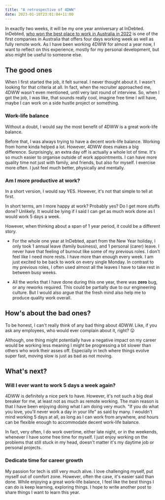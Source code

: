 ```yaml
---
title: "A retrospective of 4DWW"
date: 2023-01-10T23:01:04+11:00
---
```


In exactly two weeks, it will be my one year anniversary at InDebted.
InDebted, [who won the best place to work in Australia in 2022](https://www.afr.com/work-and-careers/workplace/why-indebted-is-australia-s-best-place-to-work-20220407-p5aboy#:~:text=Introducing%20a%20four-day%20week,BOSS%20Best%20Place%20to%20Work) is one of the first companies in Australia that offers four days working week as well as fully remote work.
As I have been working 4DWW for almost a year now, I want to reflect on this experience, mostly for my personal development, but also might be useful to someone else.

## The good ones

When I first started the job, it felt surreal. I never thought about it. I wasn't looking for that criteria at all. In fact, when the recruiter approached me, 4DWW wasn't even mentioned, until very last round of interview. So, when I got the job, I was like, that sounds really cool, imagine free time I will have, maybe I can work on a side hustle project or something.

### Work-life balance

Without a doubt, I would say the most benefit of 4DWW is a great work-life balance.

Before that, I was always trying to have a decent work-life balance.
Working from home kinda helped a lot.
However, 4DWW does makes a big difference. Surprisingly, an extra day off is actually a whole lot of time. It's so much easier to organise outside of work appointments. I can have more quality time not just with family, and friends, but also for myself. I exercise more often. I just feel much better, physically and mentally.

### Am I more productive at work?

In a short version, I would say YES. However, it's not that simple to tell at first.

In short terms, am I more happy at work? Probably yes? Do I get more stuffs done? Unlikely. It would be lying if I said I can get as much work done as I would work 5 days a week.

However, when thinking about a span of 1 year period, it could be a different story.
* For the whole one year at InDebted, apart from the New Year holiday, I only took 1 annual leave (family business), and 1 personal (carer) leave. I never have that feeling of burnout like some of my previous roles. I don't feel like I need more rests. I have more than enough every week. I am just excited to be back to work on every single Monday. In contrast to my previous roles, I often used almost all the leaves I have to take rest in between busy weeks.

* All the works that I have done during this one year, there was **zero** bug, or any reworks required. This could be partially due to our engineering culture. But I would also argue that the fresh mind also help me to produce quality work overall.

## How's about the bad ones?

To be honest, I can't really think of any bad thing about 4DWW. Like, if you ask any employees, who would ever complain about it, right? 😛

Although, one thing might potentially have a negative impact on my career would be working less meaning I might be progressing a bit slower than others who work their asses off.
Especially in tech where things evolve super fast, moving slow is just as bad as not moving.

## What's next?

### Will I ever want to work 5 days a week again?

4DWW is definitely a nice perk to have. However, it's not such a big deal breaker for me, at least not as much as remote working.
The main reason is that I have been enjoying doing what I am doing very much. "If you do what you love, you'll never work a day in your life" as said by many.
I wouldn't mind working 5 days at all, as long as I can work from anywhere, and hours can be flexible enough to accommodate decent work-life balance.

In fact, very often, I do work overtime, either late night, or in the weekends, whenever I have some free time for myself.
I just enjoy working on the problems that still stuck in my head, doesn't matter it's my daytime job or personal projects.

### Dedicate time for career growth

My passion for tech is still very much alive.
I love challenging myself, put myself out of comfort zone.
However, often the case, it's easier said than done.
While enjoying a great work-life balance, I feel like the best things I can do is keep learning, exploring things. I hope to write another post to share things I want to learn this year.

